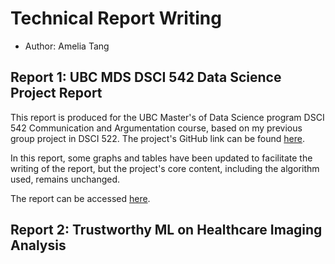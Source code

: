# Technical Report Writing 
- Author: Amelia Tang

## Report 1: UBC MDS DSCI 542 Data Science Project Report 
This report is produced for the UBC Master's of Data Science program DSCI 542 Communication and Argumentation course, based on my previous group project in DSCI 522. The project's GitHub link can be found [here](https://github.com/UBC-MDS/canadian_heritage_funding).

In this report, some graphs and tables have been updated to facilitate the writing of the report, but the project's core content, including the algorithm used, remains unchanged.

The report can be accessed [here](Report1/doc/DSCI_542_Report.pdf).

## Report 2: Trustworthy ML on Healthcare Imaging Analysis 
